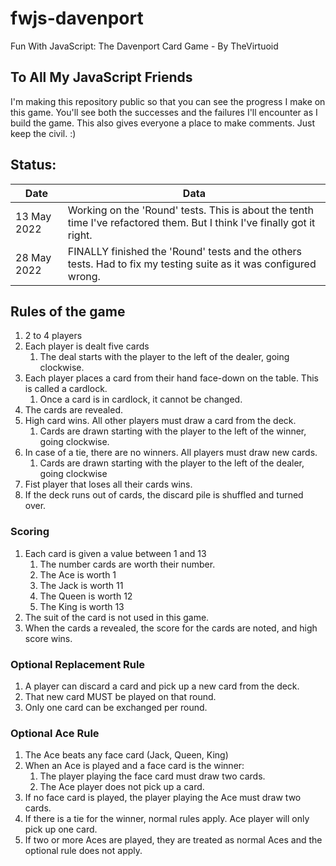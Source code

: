 # fwjs-davenport
Fun With JavaScript: The Davenport Card Game - By TheVirtuoid

## To All My JavaScript Friends

I'm making this repository public so that you can see the progress I make on this game.
You'll see both the successes and the failures I'll encounter as I build the game. 
This also gives everyone a place to make comments. Just keep the civil. :)

## Status:

| Date        | Data                                                                                                                    | 
|-------------|-------------------------------------------------------------------------------------------------------------------------|
| 13 May 2022 | Working on the 'Round' tests. This is about the tenth time I've refactored them. But I think I've finally got it right. |
| 28 May 2022 | FINALLY finished the 'Round' tests and the others tests. Had to fix my testing suite as it was configured wrong. |





## Rules of the game

1. 2 to 4 players
2. Each player is dealt five cards
   1. The deal starts with the player to the left of the dealer, going clockwise.
3. Each player places a card from their hand face-down on the table. This is called a cardlock.
   1. Once a card is in cardlock, it cannot be changed.
4. The cards are revealed.
5. High card wins. All other players must draw a card from the deck.
   1. Cards are drawn starting with the player to the left of the winner, going clockwise.
6. In case of a tie, there are no winners. All players must draw new cards.
   1. Cards are drawn starting with the player to the left of the dealer, going clockwise
7. Fist player that loses all their cards wins.
8. If the deck runs out of cards, the discard pile is shuffled and turned over.

### Scoring
1. Each card is given a value between 1 and 13
   1. The number cards are worth their number.
   2. The Ace is worth 1
   3. The Jack is worth 11
   4. The Queen is worth 12
   5. The King is worth 13
2. The suit of the card is not used in this game.
3. When the cards a revealed, the score for the cards are noted, and high score wins.

### Optional Replacement Rule
1. A player can discard a card and pick up a new card from the deck.
2. That new card MUST be played on that round.
3. Only one card can be exchanged per round.

### Optional Ace Rule
1. The Ace beats any face card (Jack, Queen, King)
2. When an Ace is played and a face card is the winner:
   1. The player playing the face card must draw two cards.
   2. The Ace player does not pick up a card.
3. If no face card is played, the player playing the Ace must draw two cards.
4. If there is a tie for the winner, normal rules apply. Ace player will only pick up one card.
5. If two or more Aces are played, they are treated as normal Aces and the optional rule does not apply.


